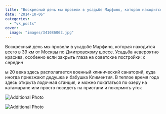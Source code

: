 ```yaml
---
title: "Воскресный день мы провели в усадьбе Марфино, которая находится всего в 39 км от Москвы по Дмитровск..."
date: "2014-10-06"
categories: 
  - "vk_posts"
cover:
  image: "images/341086062.jpg"
---
```


Воскресный день мы провели в усадьбе Марфино, которая находится всего в 39 км от Москвы по Дмитровскому шоссе. Усадьба невероятно красива, особенно если закрыть глаза на советские постройки: с середин

<!--more--> ы 20 века здесь располагается военный клинический санаторий, куда иногда приезжают дедушка и бабушка Климентия. В теплое время года здесь открыта лодочная станция, и можно покататься по озеру на катамаране или просто посидеть на пристани и покормить уток

![Additional Photo](https://vodpop.ru/wp-content/uploads/2023/07/341086063.jpg)

![Additional Photo](https://vodpop.ru/wp-content/uploads/2023/07/341086064.jpg)
